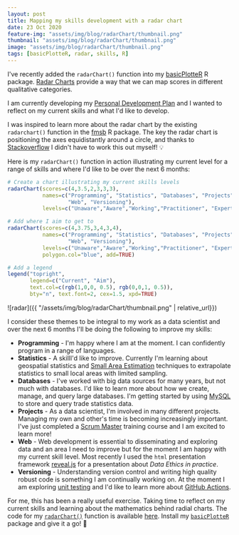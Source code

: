 ```yaml
---
layout: post
title: Mapping my skills development with a radar chart
date: 23 Oct 2020
feature-img: "assets/img/blog/radarChart/thumbnail.png"
thumbnail: "assets/img/blog/radarChart/thumbnail.png"
image: "assets/img/blog/radarChart/thumbnail.png" 
tags: [basicPlotteR, radar, skills, R]
---
```


I've recently added the `radarChart()` function into my [basicPlotteR](https://github.com/JosephCrispell/basicPlotteR/blob/master/README.md#radarchart) R package. [Radar Charts](https://en.wikipedia.org/wiki/Radar_chart#:~:text=A%20radar%20chart%20is%20a,starting%20from%20the%20same%20point.) provide a way that we can map scores in different qualitative categories.

I am currently developing my [Personal Development Plan](https://www.reed.co.uk/career-advice/personal-development-planning-what-you-need-to-know/) and I wanted to reflect on my current skills and what I'd like to develop.

I was inspired to learn more about the radar chart by the existing `radarchart()` function in the [fmsb](https://cran.r-project.org/web/packages/fmsb/fmsb.pdf) R package. The key the radar chart is positioning the axes equidistantly around a circle, and thanks to [Stackoverflow](https://stackoverflow.com/questions/5300938/calculating-the-position-of-points-in-a-circle) I didn't have to work this out myself! 💡

Here is my `radarChart()` function in action illustrating my current level for a range of skills and where I'd like to be over the next 6 months:

```r
# Create a chart illustrating my current skills levels
radarChart(scores=c(4,3.5,2,3,3,3), 
           names=c("Programming", "Statistics", "Databases", "Projects",
                   "Web", "Versioning"),
           levels=c("Unaware","Aware","Working","Practitioner", "Expert"))

# Add where I aim to get to
radarChart(scores=c(4,3.75,3,4,3,4), 
           names=c("Programming", "Statistics", "Databases", "Projects",
                   "Web", "Versioning"),
           levels=c("Unaware","Aware","Working","Practitioner", "Expert"),
           polygon.col="blue", add=TRUE)

# Add a legend
legend("topright", 
       legend=c("Current", "Aim"), 
       text.col=c(rgb(1,0,0, 0.5), rgb(0,0,1, 0.5)), 
       bty="n", text.font=2, cex=1.5, xpd=TRUE)
```

![radar]({{ "/assets/img/blog/radarChart/thumbnail.png" | relative_url}})

I consider these themes to be integral to my work as a data scientist and over the next 6 months I'll be doing the following to improve my skills:
- **Programming** - I'm happy where I am at the moment. I can confidently program in a range of languages.
- **Statistics** - A skillI'd like to improve. Currently I'm learning about geospatial statistics and [Small Area Estimation](https://www.adb.org/sites/default/files/publication/609476/small-area-estimation-guide-nsos.pdf) techniques to extrapolate statistics to small local areas with limited sampling.
- **Databases** - I've worked with big data sources for many years, but not much with databases. I'd like to learn more about how we create, manage, and query large databases. I'm getting started by using [MySQL](https://www.mysql.com/) to store and query trade statistics data.
- **Projects** - As a data scientist, I'm involved in many different projects. Managing my own and other's time is becoming increasingly important. I've just completed a [Scrum Master](http://www.scrumguides.org/index.html) training course and I am excited to learn more!
- **Web** - Web development is essential to disseminating and exploring data and an area I need to improve but for the moment I am happy with my current skill level. Most recently I used the `html` presentation framework [reveal.js](https://revealjs.com/) for a presentation about *Data Ethics in practice*.
- **Versioning** - Understanding version control and writing high quality robust code is something I am continually working on. At the moment I am exploring [unit testing](https://stackoverflow.com/questions/67299/is-unit-testing-worth-the-effort) and I'd like to learn more about [GitHub Actions](https://github.com/features/actions).

For me, this has been a really useful exercise. Taking time to reflect on my current skills and learning about the mathematics behind radial charts. The code for my [`radarChart()`](https://github.com/JosephCrispell/basicPlotteR#radarchart) function is available [here](https://github.com/JosephCrispell/basicPlotteR/blob/master/R/radarChart.R). Install my [`basicPlotteR`](https://github.com/JosephCrispell/basicPlotteR) package and give it a go! 🏁
